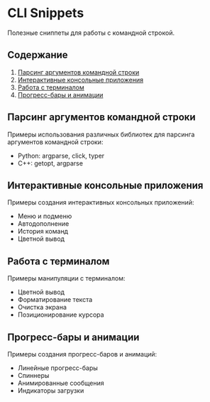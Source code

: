 # CLI Snippets

Полезные сниппеты для работы с командной строкой.

## Содержание

1. [Парсинг аргументов командной строки](#parsing-command-line-arguments)
2. [Интерактивные консольные приложения](#interactive-console-applications)
3. [Работа с терминалом](#terminal-manipulation)
4. [Прогресс-бары и анимации](#progress-bars-and-animations)

## Парсинг аргументов командной строки

Примеры использования различных библиотек для парсинга аргументов командной строки:
- Python: argparse, click, typer
- C++: getopt, argparse

## Интерактивные консольные приложения

Примеры создания интерактивных консольных приложений:
- Меню и подменю
- Автодополнение
- История команд
- Цветной вывод

## Работа с терминалом

Примеры манипуляции с терминалом:
- Цветной вывод
- Форматирование текста
- Очистка экрана
- Позиционирование курсора

## Прогресс-бары и анимации

Примеры создания прогресс-баров и анимаций:
- Линейные прогресс-бары
- Спиннеры
- Анимированные сообщения
- Индикаторы загрузки 